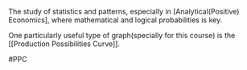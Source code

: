 The study of statistics and patterns, especially in [Analytical(Positive) Economics], where mathematical and logical probabilities is key.

One particularly useful type of graph(specially for this course) is the [[Production Possibilities Curve]].

#PPC
